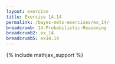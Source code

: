 ```yaml
---
layout: exercise
title: Exercise 14.14
permalink: /bayes-nets-exercises/ex_14/
breadcrumb: 14-Probabilistic-Reasoning
breadcrumb2: ex_14
breadcrumb5: ex14.14
---
```


{% include mathjax_support %}

